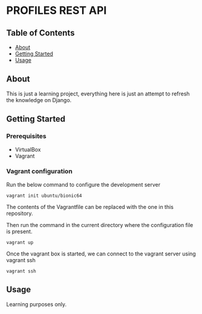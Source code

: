 # PROFILES REST API

## Table of Contents

- [About](#about)
- [Getting Started](#getting_started)
- [Usage](#usage)

## About <a name = "about"></a>

This is just a learning project, everything here is just an attempt to refresh the knowledge on Django.

## Getting Started <a name = "getting_started"></a>

### Prerequisites

- VirtualBox
- Vagrant

### Vagrant configuration

Run the below command to configure the development server

```
vagrant init ubuntu/bionic64
```

The contents of the Vagrantfile can be replaced with the one in this repository.

Then run the command in the current directory where the configuration file is present.

```
vagrant up
```

Once the vagrant box is started, we can connect to the vagrant server using vagrant ssh

```
vagrant ssh
```

## Usage <a name = "usage"></a>

Learning purposes only.
